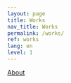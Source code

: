 ```yaml
---
layout: page
title: Works
nav_title: Works
permalink: /works/
ref: works
lang: en
level: 1
---
```


[About](index.md)

